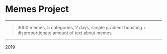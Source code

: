 # Memes Project
_____________________
>3000 memes, 5 categories, 2 days, simple gradient boosting + disproportionate amount of text about memes

_____________________
2019
